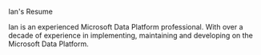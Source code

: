 Ian's Resume

Ian is an experienced Microsoft Data Platform professional. With over a decade of experience in implementing, maintaining and developing on the Microsoft Data Platform. 
